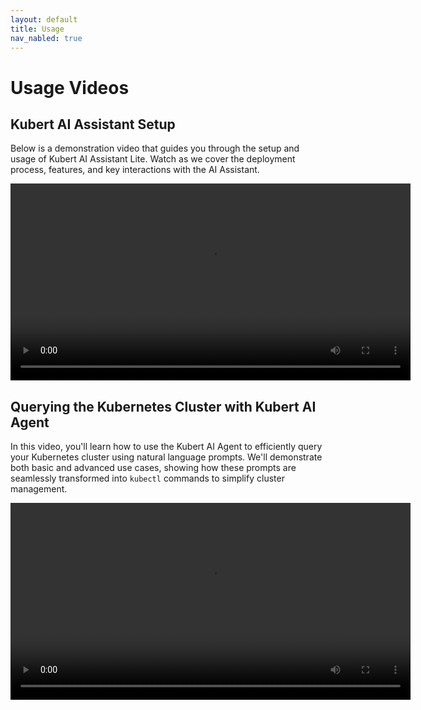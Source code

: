 ```yaml
---
layout: default
title: Usage
nav_nabled: true
---
```


# Usage Videos

## Kubert AI Assistant Setup

Below is a demonstration video that guides you through the setup and usage of Kubert AI Assistant Lite. Watch as we cover the deployment process, features, and key interactions with the AI Assistant.

<video width="640" height="315" controls>
    <source src="/kubert-assistant-lite/assets/video/Kubert_AI_Assistant_Lite_Demo.mp4" type="video/mp4">
    Your browser does not support the video tag.
</video>

## Querying the Kubernetes Cluster with Kubert AI Agent

In this video, you'll learn how to use the Kubert AI Agent to efficiently query your Kubernetes cluster using natural language prompts. We'll demonstrate both basic and advanced use cases, showing how these prompts are seamlessly transformed into `kubectl` commands to simplify cluster management.

<video width="640" height="315" controls>
    <source src="/kubert-assistant-lite/assets/video/kubert-agent-hello-world.mp4" type="video/mp4">
    Your browser does not support the video tag.
</video>